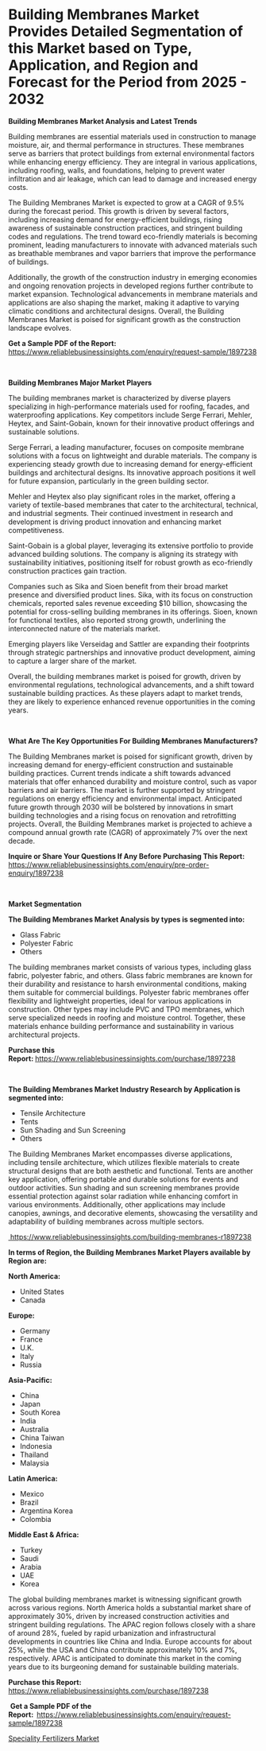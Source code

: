 <p><h1>Building Membranes Market Provides Detailed Segmentation of this Market based on Type, Application, and Region and Forecast for the Period from 2025 - 2032</h1></p><p><strong>Building Membranes Market Analysis and Latest Trends</strong></p>
<p><p>Building membranes are essential materials used in construction to manage moisture, air, and thermal performance in structures. These membranes serve as barriers that protect buildings from external environmental factors while enhancing energy efficiency. They are integral in various applications, including roofing, walls, and foundations, helping to prevent water infiltration and air leakage, which can lead to damage and increased energy costs.</p><p>The Building Membranes Market is expected to grow at a CAGR of 9.5% during the forecast period. This growth is driven by several factors, including increasing demand for energy-efficient buildings, rising awareness of sustainable construction practices, and stringent building codes and regulations. The trend toward eco-friendly materials is becoming prominent, leading manufacturers to innovate with advanced materials such as breathable membranes and vapor barriers that improve the performance of buildings.</p><p>Additionally, the growth of the construction industry in emerging economies and ongoing renovation projects in developed regions further contribute to market expansion. Technological advancements in membrane materials and applications are also shaping the market, making it adaptive to varying climatic conditions and architectural designs. Overall, the Building Membranes Market is poised for significant growth as the construction landscape evolves.</p></p>
<p><strong>Get a Sample PDF of the Report:&nbsp;</strong> <a href="https://www.reliablebusinessinsights.com/enquiry/request-sample/1897238?utm_campaign=2811&utm_medium=2&utm_source=Github&utm_content=ia&utm_term=02042025&utm_id=building-membranes">https://www.reliablebusinessinsights.com/enquiry/request-sample/1897238</a></p>
<p>&nbsp;</p>
<p><strong>Building Membranes Major Market Players</strong></p>
<p><p>The building membranes market is characterized by diverse players specializing in high-performance materials used for roofing, facades, and waterproofing applications. Key competitors include Serge Ferrari, Mehler, Heytex, and Saint-Gobain, known for their innovative product offerings and sustainable solutions.</p><p>Serge Ferrari, a leading manufacturer, focuses on composite membrane solutions with a focus on lightweight and durable materials. The company is experiencing steady growth due to increasing demand for energy-efficient buildings and architectural designs. Its innovative approach positions it well for future expansion, particularly in the green building sector.</p><p>Mehler and Heytex also play significant roles in the market, offering a variety of textile-based membranes that cater to the architectural, technical, and industrial segments. Their continued investment in research and development is driving product innovation and enhancing market competitiveness.</p><p>Saint-Gobain is a global player, leveraging its extensive portfolio to provide advanced building solutions. The company is aligning its strategy with sustainability initiatives, positioning itself for robust growth as eco-friendly construction practices gain traction.</p><p>Companies such as Sika and Sioen benefit from their broad market presence and diversified product lines. Sika, with its focus on construction chemicals, reported sales revenue exceeding $10 billion, showcasing the potential for cross-selling building membranes in its offerings. Sioen, known for functional textiles, also reported strong growth, underlining the interconnected nature of the materials market.</p><p>Emerging players like Verseidag and Sattler are expanding their footprints through strategic partnerships and innovative product development, aiming to capture a larger share of the market.</p><p>Overall, the building membranes market is poised for growth, driven by environmental regulations, technological advancements, and a shift toward sustainable building practices. As these players adapt to market trends, they are likely to experience enhanced revenue opportunities in the coming years.</p></p>
<p>&nbsp;</p>
<p><strong>What Are The Key Opportunities For Building Membranes Manufacturers?</strong></p>
<p><p>The Building Membranes market is poised for significant growth, driven by increasing demand for energy-efficient construction and sustainable building practices. Current trends indicate a shift towards advanced materials that offer enhanced durability and moisture control, such as vapor barriers and air barriers. The market is further supported by stringent regulations on energy efficiency and environmental impact. Anticipated future growth through 2030 will be bolstered by innovations in smart building technologies and a rising focus on renovation and retrofitting projects. Overall, the Building Membranes market is projected to achieve a compound annual growth rate (CAGR) of approximately 7% over the next decade.</p></p>
<p><strong>Inquire or Share Your Questions If Any Before Purchasing This Report:</strong> <a href="https://www.reliablebusinessinsights.com/enquiry/pre-order-enquiry/1897238?utm_campaign=2811&utm_medium=2&utm_source=Github&utm_content=ia&utm_term=02042025&utm_id=building-membranes">https://www.reliablebusinessinsights.com/enquiry/pre-order-enquiry/1897238</a></p>
<p>&nbsp;</p>
<p><strong>Market Segmentation</strong></p>
<p><strong>The Building Membranes Market Analysis by types is segmented into:</strong></p>
<p><ul><li>Glass Fabric</li><li>Polyester Fabric</li><li>Others</li></ul></p>
<p><p>The building membranes market consists of various types, including glass fabric, polyester fabric, and others. Glass fabric membranes are known for their durability and resistance to harsh environmental conditions, making them suitable for commercial buildings. Polyester fabric membranes offer flexibility and lightweight properties, ideal for various applications in construction. Other types may include PVC and TPO membranes, which serve specialized needs in roofing and moisture control. Together, these materials enhance building performance and sustainability in various architectural projects.</p></p>
<p><strong>Purchase this Report:&nbsp;</strong><a href="https://www.reliablebusinessinsights.com/purchase/1897238?utm_campaign=2811&utm_medium=2&utm_source=Github&utm_content=ia&utm_term=02042025&utm_id=building-membranes">https://www.reliablebusinessinsights.com/purchase/1897238</a></p>
<p>&nbsp;</p>
<p><strong>The Building Membranes Market Industry Research by Application is segmented into:</strong></p>
<p><ul><li>Tensile Architecture</li><li>Tents</li><li>Sun Shading and Sun Screening</li><li>Others</li></ul></p>
<p><p>The Building Membranes Market encompasses diverse applications, including tensile architecture, which utilizes flexible materials to create structural designs that are both aesthetic and functional. Tents are another key application, offering portable and durable solutions for events and outdoor activities. Sun shading and sun screening membranes provide essential protection against solar radiation while enhancing comfort in various environments. Additionally, other applications may include canopies, awnings, and decorative elements, showcasing the versatility and adaptability of building membranes across multiple sectors.</p></p>
<p><a href="https://www.reliablebusinessinsights.com/building-membranes-r1897238?utm_campaign=2811&utm_medium=2&utm_source=Github&utm_content=ia&utm_term=02042025&utm_id=building-membranes">&nbsp;https://www.reliablebusinessinsights.com/building-membranes-r1897238</a></p>
<p><strong>In terms of Region, the Building Membranes Market Players available by Region are:</strong></p>
<p>
    <p> <strong> North America: </strong>
        <ul>
            <li>United States</li>
            <li>Canada</li>
        </ul>
        </p> 
    <p> <strong> Europe: </strong>
        <ul>
            <li>Germany</li>
            <li>France</li>
            <li>U.K.</li>
            <li>Italy</li>
            <li>Russia</li>
        </ul>
        </p> 
    <p> <strong> Asia-Pacific: </strong>
        <ul>
            <li>China</li>
            <li>Japan</li>
            <li>South Korea</li>
            <li>India</li>
            <li>Australia</li>
            <li>China Taiwan</li>
            <li>Indonesia</li>
            <li>Thailand</li>
            <li>Malaysia</li>
        </ul>
        </p> 
    <p> <strong> Latin America: </strong>
        <ul>
            <li>Mexico</li>
            <li>Brazil</li>
            <li>Argentina Korea</li>
            <li>Colombia</li>
        </ul>
        </p> 
    <p> <strong> Middle East & Africa: </strong>
        <ul>
            <li>Turkey</li>
            <li>Saudi</li>
            <li>Arabia</li>
            <li>UAE</li>
            <li>Korea</li>
        </ul>
    </p>
    </p>
<p><p>The global building membranes market is witnessing significant growth across various regions. North America holds a substantial market share of approximately 30%, driven by increased construction activities and stringent building regulations. The APAC region follows closely with a share of around 28%, fueled by rapid urbanization and infrastructural developments in countries like China and India. Europe accounts for about 25%, while the USA and China contribute approximately 10% and 7%, respectively. APAC is anticipated to dominate this market in the coming years due to its burgeoning demand for sustainable building materials.</p></p>
<p><strong>Purchase this Report: </strong><a href="https://www.reliablebusinessinsights.com/purchase/1897238?utm_campaign=2811&utm_medium=2&utm_source=Github&utm_content=ia&utm_term=02042025&utm_id=building-membranes">https://www.reliablebusinessinsights.com/purchase/1897238</a></p>
<p>&nbsp;<strong>Get a Sample PDF of the Report:&nbsp;&nbsp;</strong><a href="https://www.reliablebusinessinsights.com/enquiry/request-sample/1897238?utm_campaign=2811&utm_medium=2&utm_source=Github&utm_content=ia&utm_term=02042025&utm_id=building-membranes">https://www.reliablebusinessinsights.com/enquiry/request-sample/1897238</a></p>
<p><strong></strong></p>
<p><p><a href="https://github.com/nafidurii/Market-Research-Report-List-1/blob/main/speciality-fertilizers-market.md?utm_campaign=2811&utm_medium=2&utm_source=Github&utm_content=ia&utm_term=02042025&utm_id=building-membranes">Speciality Fertilizers Market</a></p></p>